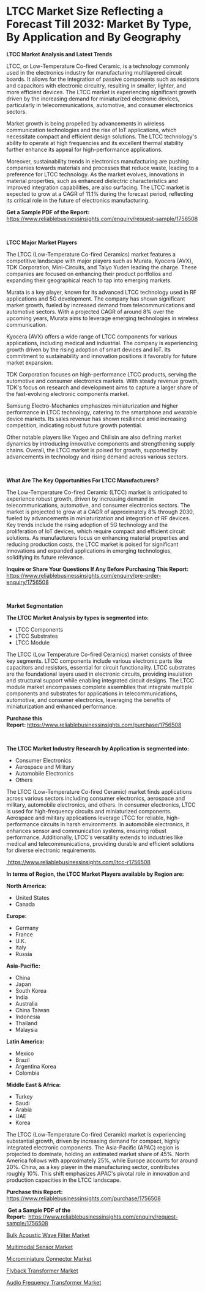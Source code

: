 <p><h1>LTCC Market Size Reflecting a Forecast Till 2032: Market By Type, By Application and By Geography</h1></p><p><strong>LTCC Market Analysis and Latest Trends</strong></p>
<p><p>LTCC, or Low-Temperature Co-fired Ceramic, is a technology commonly used in the electronics industry for manufacturing multilayered circuit boards. It allows for the integration of passive components such as resistors and capacitors with electronic circuitry, resulting in smaller, lighter, and more efficient devices. The LTCC market is experiencing significant growth driven by the increasing demand for miniaturized electronic devices, particularly in telecommunications, automotive, and consumer electronics sectors. </p><p>Market growth is being propelled by advancements in wireless communication technologies and the rise of IoT applications, which necessitate compact and efficient design solutions. The LTCC technology's ability to operate at high frequencies and its excellent thermal stability further enhance its appeal for high-performance applications. </p><p>Moreover, sustainability trends in electronics manufacturing are pushing companies towards materials and processes that reduce waste, leading to a preference for LTCC technology. As the market evolves, innovations in material properties, such as enhanced dielectric characteristics and improved integration capabilities, are also surfacing. The LTCC market is expected to grow at a CAGR of 11.1% during the forecast period, reflecting its critical role in the future of electronics manufacturing.</p></p>
<p><strong>Get a Sample PDF of the Report:&nbsp;</strong> <a href="https://www.reliablebusinessinsights.com/enquiry/request-sample/1756508?utm_campaign=1837&utm_medium=2&utm_source=Github&utm_content=ia&utm_term=10022025&utm_id=ltcc">https://www.reliablebusinessinsights.com/enquiry/request-sample/1756508</a></p>
<p>&nbsp;</p>
<p><strong>LTCC Major Market Players</strong></p>
<p><p>The LTCC (Low-Temperature Co-fired Ceramics) market features a competitive landscape with major players such as Murata, Kyocera (AVX), TDK Corporation, Mini-Circuits, and Taiyo Yuden leading the charge. These companies are focused on enhancing their product portfolios and expanding their geographical reach to tap into emerging markets.</p><p>Murata is a key player, known for its advanced LTCC technology used in RF applications and 5G development. The company has shown significant market growth, fueled by increased demand from telecommunications and automotive sectors. With a projected CAGR of around 8% over the upcoming years, Murata aims to leverage emerging technologies in wireless communication.</p><p>Kyocera (AVX) offers a wide range of LTCC components for various applications, including medical and industrial. The company is experiencing growth driven by the rising adoption of smart devices and IoT. Its commitment to sustainability and innovation positions it favorably for future market expansion.</p><p>TDK Corporation focuses on high-performance LTCC products, serving the automotive and consumer electronics markets. With steady revenue growth, TDK's focus on research and development aims to capture a larger share of the fast-evolving electronic components market.</p><p>Samsung Electro-Mechanics emphasizes miniaturization and higher performance in LTCC technology, catering to the smartphone and wearable device markets. Its sales revenue has shown resilience amid increasing competition, indicating robust future growth potential.</p><p>Other notable players like Yageo and Chilisin are also defining market dynamics by introducing innovative components and strengthening supply chains. Overall, the LTCC market is poised for growth, supported by advancements in technology and rising demand across various sectors.</p></p>
<p>&nbsp;</p>
<p><strong>What Are The Key Opportunities For LTCC Manufacturers?</strong></p>
<p><p>The Low-Temperature Co-fired Ceramic (LTCC) market is anticipated to experience robust growth, driven by increasing demand in telecommunications, automotive, and consumer electronics sectors. The market is projected to grow at a CAGR of approximately 8% through 2030, fueled by advancements in miniaturization and integration of RF devices. Key trends include the rising adoption of 5G technology and the proliferation of IoT devices, which require compact and efficient circuit solutions. As manufacturers focus on enhancing material properties and reducing production costs, the LTCC market is poised for significant innovations and expanded applications in emerging technologies, solidifying its future relevance.</p></p>
<p><strong>Inquire or Share Your Questions If Any Before Purchasing This Report:</strong> <a href="https://www.reliablebusinessinsights.com/enquiry/pre-order-enquiry/1756508?utm_campaign=1837&utm_medium=2&utm_source=Github&utm_content=ia&utm_term=10022025&utm_id=ltcc">https://www.reliablebusinessinsights.com/enquiry/pre-order-enquiry/1756508</a></p>
<p>&nbsp;</p>
<p><strong>Market Segmentation</strong></p>
<p><strong>The LTCC Market Analysis by types is segmented into:</strong></p>
<p><ul><li>LTCC Components</li><li>LTCC Substrates</li><li>LTCC Module</li></ul></p>
<p><p>The LTCC (Low Temperature Co-fired Ceramics) market consists of three key segments. LTCC components include various electronic parts like capacitors and resistors, essential for circuit functionality. LTCC substrates are the foundational layers used in electronic circuits, providing insulation and structural support while enabling integrated circuit designs. The LTCC module market encompasses complete assemblies that integrate multiple components and substrates for applications in telecommunications, automotive, and consumer electronics, leveraging the benefits of miniaturization and enhanced performance.</p></p>
<p><strong>Purchase this Report:&nbsp;</strong><a href="https://www.reliablebusinessinsights.com/purchase/1756508?utm_campaign=1837&utm_medium=2&utm_source=Github&utm_content=ia&utm_term=10022025&utm_id=ltcc">https://www.reliablebusinessinsights.com/purchase/1756508</a></p>
<p>&nbsp;</p>
<p><strong>The LTCC Market Industry Research by Application is segmented into:</strong></p>
<p><ul><li>Consumer Electronics</li><li>Aerospace and Military</li><li>Automobile Electronics</li><li>Others</li></ul></p>
<p><p>The LTCC (Low-Temperature Co-fired Ceramic) market finds applications across various sectors including consumer electronics, aerospace and military, automobile electronics, and others. In consumer electronics, LTCC is used for high-frequency circuits and miniaturized components. Aerospace and military applications leverage LTCC for reliable, high-performance circuits in harsh environments. In automobile electronics, it enhances sensor and communication systems, ensuring robust performance. Additionally, LTCC's versatility extends to industries like medical and telecommunications, providing durable and efficient solutions for diverse electronic requirements.</p></p>
<p><a href="https://www.reliablebusinessinsights.com/ltcc-r1756508?utm_campaign=1837&utm_medium=2&utm_source=Github&utm_content=ia&utm_term=10022025&utm_id=ltcc">&nbsp;https://www.reliablebusinessinsights.com/ltcc-r1756508</a></p>
<p><strong>In terms of Region, the LTCC Market Players available by Region are:</strong></p>
<p>
    <p> <strong> North America: </strong>
        <ul>
            <li>United States</li>
            <li>Canada</li>
        </ul>
        </p> 
    <p> <strong> Europe: </strong>
        <ul>
            <li>Germany</li>
            <li>France</li>
            <li>U.K.</li>
            <li>Italy</li>
            <li>Russia</li>
        </ul>
        </p> 
    <p> <strong> Asia-Pacific: </strong>
        <ul>
            <li>China</li>
            <li>Japan</li>
            <li>South Korea</li>
            <li>India</li>
            <li>Australia</li>
            <li>China Taiwan</li>
            <li>Indonesia</li>
            <li>Thailand</li>
            <li>Malaysia</li>
        </ul>
        </p> 
    <p> <strong> Latin America: </strong>
        <ul>
            <li>Mexico</li>
            <li>Brazil</li>
            <li>Argentina Korea</li>
            <li>Colombia</li>
        </ul>
        </p> 
    <p> <strong> Middle East & Africa: </strong>
        <ul>
            <li>Turkey</li>
            <li>Saudi</li>
            <li>Arabia</li>
            <li>UAE</li>
            <li>Korea</li>
        </ul>
    </p>
    </p>
<p><p>The LTCC (Low-Temperature Co-fired Ceramic) market is experiencing substantial growth, driven by increasing demand for compact, highly integrated electronic components. The Asia-Pacific (APAC) region is projected to dominate, holding an estimated market share of 45%. North America follows with approximately 25%, while Europe accounts for around 20%. China, as a key player in the manufacturing sector, contributes roughly 10%. This shift emphasizes APAC's pivotal role in innovation and production capacities in the LTCC landscape.</p></p>
<p><strong>Purchase this Report: </strong><a href="https://www.reliablebusinessinsights.com/purchase/1756508?utm_campaign=1837&utm_medium=2&utm_source=Github&utm_content=ia&utm_term=10022025&utm_id=ltcc">https://www.reliablebusinessinsights.com/purchase/1756508</a></p>
<p>&nbsp;<strong>Get a Sample PDF of the Report:&nbsp;&nbsp;</strong><a href="https://www.reliablebusinessinsights.com/enquiry/request-sample/1756508?utm_campaign=1837&utm_medium=2&utm_source=Github&utm_content=ia&utm_term=10022025&utm_id=ltcc">https://www.reliablebusinessinsights.com/enquiry/request-sample/1756508</a></p>
<p><strong></strong></p>
<p><p><a href="https://github.com/pidlisseas/Market-Research-Report-List-1/blob/main/bulk-acoustic-wave-filter-market.md?utm_campaign=1837&utm_medium=2&utm_source=Github&utm_content=ia&utm_term=10022025&utm_id=ltcc">Bulk Acoustic Wave Filter Market</a></p><p><a href="https://github.com/chkrselia/Market-Research-Report-List-1/blob/main/multimodal-sensor-market.md?utm_campaign=1837&utm_medium=2&utm_source=Github&utm_content=ia&utm_term=10022025&utm_id=ltcc">Multimodal Sensor Market</a></p><p><a href="https://github.com/kaddahblejc/Market-Research-Report-List-1/blob/main/microminiature-connector-market.md?utm_campaign=1837&utm_medium=2&utm_source=Github&utm_content=ia&utm_term=10022025&utm_id=ltcc">Microminiature Connector Market</a></p><p><a href="https://github.com/gyenesephacy/Market-Research-Report-List-1/blob/main/flyback-transformer-market.md?utm_campaign=1837&utm_medium=2&utm_source=Github&utm_content=ia&utm_term=10022025&utm_id=ltcc">Flyback Transformer Market</a></p><p><a href="https://github.com/fatumobinnu/Market-Research-Report-List-1/blob/main/audio-frequency-transformer-market.md?utm_campaign=1837&utm_medium=2&utm_source=Github&utm_content=ia&utm_term=10022025&utm_id=ltcc">Audio Frequency Transformer Market</a></p></p>